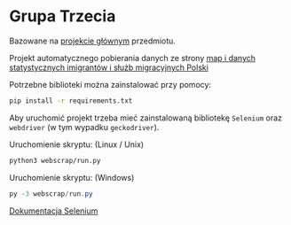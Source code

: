 # Grupa Trzecia

Bazowane na [projekcie głównym](https://github.com/umcsbigdata/migracje-webscrapping) przedmiotu.

Projekt automatycznego pobierania danych ze strony [map i danych statystycznych imigrantów i służb migracyjnych Polski](https://migracje.gov.pl)

Potrzebne biblioteki można zainstalować przy pomocy:

``` bash
pip install -r requirements.txt
```

Aby uruchomić projekt trzeba mieć zainstalowaną bibliotekę `Selenium` oraz `webdriver` (w tym wypadku `geckodriver`).

Uruchomienie skryptu: (Linux / Unix)

``` bash
python3 webscrap/run.py
```

Uruchomienie skryptu: (Windows)

``` powershell
py -3 webscrap/run.py
```

[Dokumentacja Selenium](https://selenium-python.readthedocs.io/)
